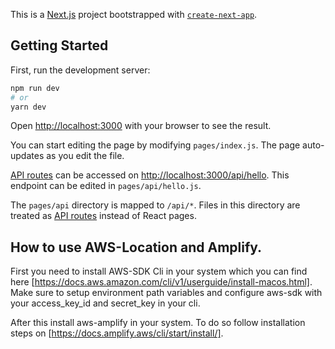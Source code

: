 This is a [Next.js](https://nextjs.org/) project bootstrapped with [`create-next-app`](https://github.com/vercel/next.js/tree/canary/packages/create-next-app).

## Getting Started

First, run the development server:

```bash
npm run dev
# or
yarn dev
```

Open [http://localhost:3000](http://localhost:3000) with your browser to see the result.

You can start editing the page by modifying `pages/index.js`. The page auto-updates as you edit the file.

[API routes](https://nextjs.org/docs/api-routes/introduction) can be accessed on [http://localhost:3000/api/hello](http://localhost:3000/api/hello). This endpoint can be edited in `pages/api/hello.js`.

The `pages/api` directory is mapped to `/api/*`. Files in this directory are treated as [API routes](https://nextjs.org/docs/api-routes/introduction) instead of React pages.


## How to use AWS-Location and Amplify.

First you need to install AWS-SDK Cli in your system which you can find here [https://docs.aws.amazon.com/cli/v1/userguide/install-macos.html]. Make sure to setup environment path variables and configure aws-sdk with your access_key_id and secret_key in your cli.

After this install aws-amplify in your system.
To do so follow installation steps on [https://docs.amplify.aws/cli/start/install/].
